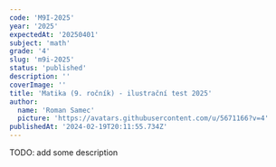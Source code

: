 ```yaml
---
code: 'M9I-2025'
year: '2025'
expectedAt: '20250401'
subject: 'math'
grade: '4'
slug: 'm9i-2025'
status: 'published'
description: ''
coverImage: ''
title: 'Matika (9. ročník) - ilustrační test 2025'
author:
  name: 'Roman Samec'
  picture: 'https://avatars.githubusercontent.com/u/5671166?v=4'
publishedAt: '2024-02-19T20:11:55.734Z'
---
```


TODO: add some description